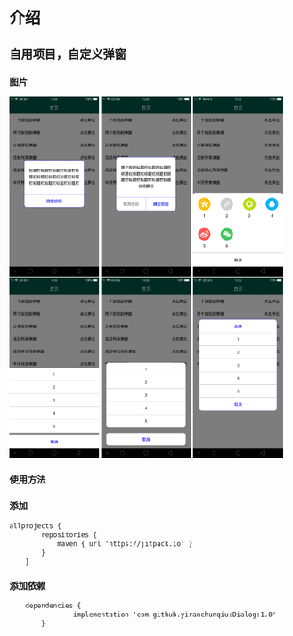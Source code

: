 # 介绍
## 自用项目，自定义弹窗

### 图片
<div style="align: center">
       <img src="https://github.com/yiranchunqiu/Dialog/blob/master/pic/%E5%9B%BE%E7%89%871.png" width="32%">
       <img src="https://github.com/yiranchunqiu/Dialog/blob/master/pic/%E5%9B%BE%E7%89%872.png" width="32%">
       <img src="https://github.com/yiranchunqiu/Dialog/blob/master/pic/%E5%9B%BE%E7%89%873.png" width="32%">
       <img src="https://github.com/yiranchunqiu/Dialog/blob/master/pic/%E5%9B%BE%E7%89%874.png" width="32%">
       <img src="https://github.com/yiranchunqiu/Dialog/blob/master/pic/%E5%9B%BE%E7%89%875.png" width="32%">
       <img src="https://github.com/yiranchunqiu/Dialog/blob/master/pic/%E5%9B%BE%E7%89%876.png" width="32%">
</div>

### 使用方法
### 添加

```
allprojects {
 		repositories {
 			maven { url 'https://jitpack.io' }
 		}
 	}
```

### 添加依赖

```
 	dependencies {
    	        implementation 'com.github.yiranchunqiu:Dialog:1.0'
    	}
```